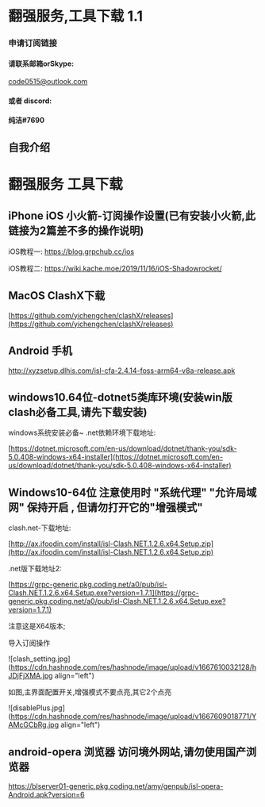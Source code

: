 # 翻强服务,工具下载 1.1

### 申请订阅链接

#### 请联系邮箱orSkype:

code0515@outlook.com

#### 或者 discord:

**纯洁#7690**

## **自我介绍**

# 翻强服务 工具下载

## iPhone iOS 小火箭-订阅操作设置(已有安装小火箭,此链接为2篇差不多的操作说明)

iOS教程一: https://blog.grpchub.cc/ios

iOS教程二: https://wiki.kache.moe/2019/11/16/iOS-Shadowrocket/

## MacOS ClashX下载

[https://github.com/yichengchen/clashX/releases](https://github.com/yichengchen/clashX/releases)

## Android 手机

http://xyzsetup.dlhis.com/isl-cfa-2.4.14-foss-arm64-v8a-release.apk

## windows10.64位-dotnet5类库环境(安装win版clash必备工具,请先下载安装)

windows系统安装必备~ .net依赖环境下载地址:

[https://dotnet.microsoft.com/en-us/download/dotnet/thank-you/sdk-5.0.408-windows-x64-installer](https://dotnet.microsoft.com/en-us/download/dotnet/thank-you/sdk-5.0.408-windows-x64-installer)

## Windows10-64位 注意使用时 "系统代理" "允许局域网" 保持开启 , 但请勿打开它的"增强模式"

clash.net-下载地址:

[http://ax.ifoodin.com/install/isl-Clash.NET.1.2.6.x64.Setup.zip](http://ax.ifoodin.com/install/isl-Clash.NET.1.2.6.x64.Setup.zip)

.net版下载地址2:

[https://grpc-generic.pkg.coding.net/a0/pub/isl-Clash.NET.1.2.6.x64.Setup.exe?version=1.7.1](https://grpc-generic.pkg.coding.net/a0/pub/isl-Clash.NET.1.2.6.x64.Setup.exe?version=1.7.1)

注意这是X64版本;

导入订阅操作

![clash_setting.jpg](https://cdn.hashnode.com/res/hashnode/image/upload/v1667610032128/hJDjFjXMA.jpg align="left")

如图,主界面配置开关,增强模式不要点亮,其它2个点亮

![disablePlus.jpg](https://cdn.hashnode.com/res/hashnode/image/upload/v1667609018771/YAMcGCbRg.jpg align="left")

## android-opera 浏览器 访问境外网站,请勿使用国产浏览器

https://blserver01-generic.pkg.coding.net/amy/genpub/isl-opera-Android.apk?version=6